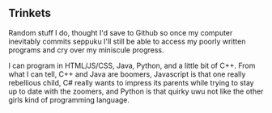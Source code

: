 ## Trinkets
Random stuff I do, thought I'd save to Github so once my computer inevitably commits seppuku I'll still be able to access my poorly written programs and cry over my miniscule progress.

I can program in HTML/JS/CSS, Java, Python, and a little bit of C++. From what I can tell, C++ and Java are boomers, Javascript is that one really rebellious child, C# really wants to impress its parents while trying to stay up to date with the zoomers, and Python is that quirky uwu not like the other girls kind of programming language.